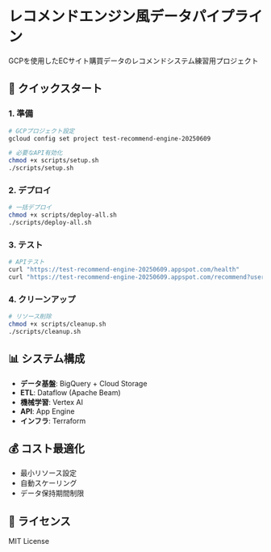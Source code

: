 # レコメンドエンジン風データパイプライン

GCPを使用したECサイト購買データのレコメンドシステム練習用プロジェクト

## 🚀 クイックスタート

### 1. 準備
```bash
# GCPプロジェクト設定
gcloud config set project test-recommend-engine-20250609

# 必要なAPI有効化
chmod +x scripts/setup.sh
./scripts/setup.sh
```

### 2. デプロイ
```bash
# 一括デプロイ
chmod +x scripts/deploy-all.sh
./scripts/deploy-all.sh
```

### 3. テスト
```bash
# APIテスト
curl "https://test-recommend-engine-20250609.appspot.com/health"
curl "https://test-recommend-engine-20250609.appspot.com/recommend?user_id=1001"
```

### 4. クリーンアップ
```bash
# リソース削除
chmod +x scripts/cleanup.sh
./scripts/cleanup.sh
```

## 📊 システム構成

- **データ基盤**: BigQuery + Cloud Storage
- **ETL**: Dataflow (Apache Beam)
- **機械学習**: Vertex AI
- **API**: App Engine
- **インフラ**: Terraform

## 💰 コスト最適化

- 最小リソース設定
- 自動スケーリング
- データ保持期間制限

## 📝 ライセンス

MIT License
